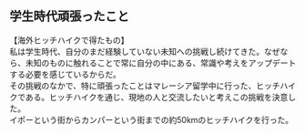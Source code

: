 ## 学生時代頑張ったこと
【海外ヒッチハイクで得たもの】  
私は学生時代、自分のまだ経験していない未知への挑戦し続けてきた。なぜなら、未知のものに触れることで常に自分の中にある、常識や考えをアップデートする必要を感じているからだ。  
その挑戦のなかで、特に頑張ったことはマレーシア留学中に行った、ヒッチハイクである。ヒッチハイクを通じ、現地の人と交流したいと考えこの挑戦を決意した。  
イポーという街からカンパーという街までの約50kmのヒッチハイクを行った。
